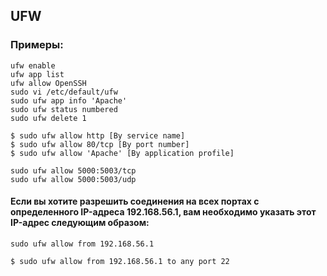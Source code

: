 ## UFW

### Примеры:

```
ufw enable
ufw app list
ufw allow OpenSSH
sudo vi /etc/default/ufw
sudo ufw app info 'Apache'
sudo ufw status numbered
sudo ufw delete 1
```
```
$ sudo ufw allow http [By service name]
$ sudo ufw allow 80/tcp [By port number]
$ sudo ufw allow 'Apache' [By application profile]
```
```
sudo ufw allow 5000:5003/tcp
sudo ufw allow 5000:5003/udp
```

#### Если вы хотите разрешить соединения на всех портах с определенного IP-адреса 192.168.56.1, вам необходимо указать этот IP-адрес следующим образом:
```
sudo ufw allow from 192.168.56.1
```
```
$ sudo ufw allow from 192.168.56.1 to any port 22
```
